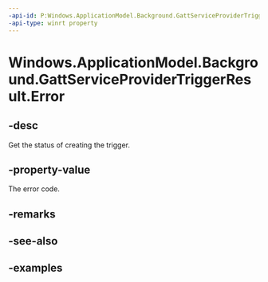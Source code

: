 ```yaml
---
-api-id: P:Windows.ApplicationModel.Background.GattServiceProviderTriggerResult.Error
-api-type: winrt property
---
```


<!-- Property syntax.
public BluetoothError Error { get; }
-->

# Windows.ApplicationModel.Background.GattServiceProviderTriggerResult.Error

## -desc
Get the status of creating the trigger.

## -property-value
The error code.

## -remarks

## -see-also

## -examples
